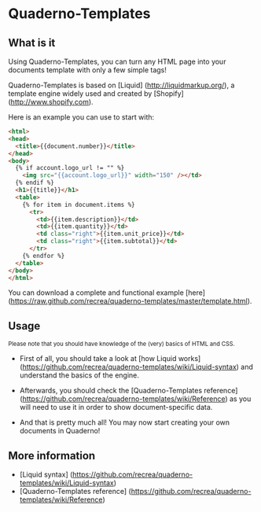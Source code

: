 # Quaderno-Templates
## What is it
Using Quaderno-Templates, you can turn any HTML page into your documents template with only a few simple tags!

Quaderno-Templates is based on [Liquid] (http://liquidmarkup.org/), a template engine widely used and created by [Shopify] (http://www.shopify.com).

Here is an example you can use to start with:
```html
<html>
<head>  
  <title>{{document.number}}</title>  
</head>
<body>
  {% if account.logo_url != "" %}
    <img src="{{account.logo_url}}" width="150" /></td>    
  {% endif %}
  <h1>{{title}}</h1>
  <table>
    {% for item in document.items %}
      <tr>
        <td>{{item.description}}</td>
        <td>{{item.quantity}}</td>
        <td class="right">{{item.unit_price}}</td>
        <td class="right">{{item.subtotal}}</td>
      </tr>
    {% endfor %}
  </table>
</body>
</html>
```
You can download a complete and functional example [here] (https://raw.github.com/recrea/quaderno-templates/master/template.html).

## Usage
<sub>Please note that you should have knowledge of the (very) basics of HTML and CSS.</sub>
* First of all, you should take a look at [how Liquid works] (https://github.com/recrea/quaderno-templates/wiki/Liquid-syntax) and understand the basics of the engine.
 
* Afterwards, you should check the [Quaderno-Templates reference] (https://github.com/recrea/quaderno-templates/wiki/Reference) as you will need to use it in order to show document-specific data.

* And that is pretty much all! You may now start creating your own documents in Quaderno!

## More information
* [Liquid syntax] (https://github.com/recrea/quaderno-templates/wiki/Liquid-syntax)
* [Quaderno-Templates reference] (https://github.com/recrea/quaderno-templates/wiki/Reference)